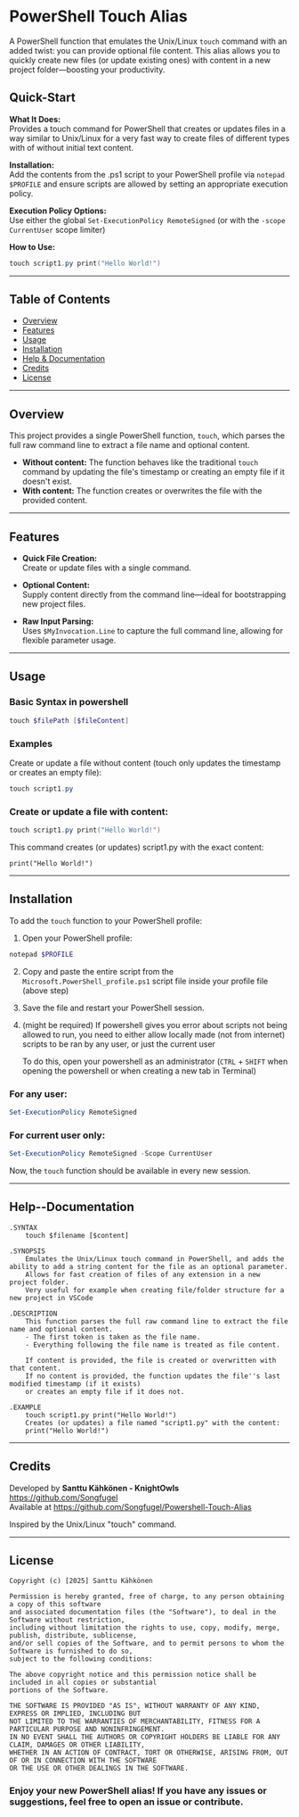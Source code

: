 # PowerShell Touch Alias

A PowerShell function that emulates the Unix/Linux `touch` command with an added twist: you can provide optional file content. This alias allows you to quickly create new files (or update existing ones) with content in a new project folder—boosting your productivity.

## Quick-Start

**What It Does:** </br>
Provides a touch command for PowerShell that creates or updates files in a way similar to Unix/Linux for a very fast way to create files of different types with of without initial text content.

**Installation:** </br>
Add the contents from the .ps1 script to your PowerShell profile via `notepad $PROFILE` and ensure scripts are allowed by setting an appropriate execution policy.

**Execution Policy Options:** </br>
Use either the global `Set-ExecutionPolicy RemoteSigned` (or with the `-scope CurrentUser` scope limiter)

**How to Use:**
```powershell
touch script1.py print("Hello World!")
```

---

## Table of Contents

- [Overview](#Overview)
- [Features](#Features)
- [Usage](#Usage)
- [Installation](#Installation)
- [Help & Documentation](#Help--Documentation)
- [Credits](#Credits)
- [License](#License)

---

## Overview

This project provides a single PowerShell function, `touch`, which parses the full raw command line to extract a file name and optional content.  
- **Without content:** The function behaves like the traditional `touch` command by updating the file's timestamp or creating an empty file if it doesn't exist.
- **With content:** The function creates or overwrites the file with the provided content.

---

## Features

- **Quick File Creation:** </br>
  Create or update files with a single command.
  
- **Optional Content:**  </br>
  Supply content directly from the command line—ideal for bootstrapping new project files.

- **Raw Input Parsing:**  </br>
  Uses `$MyInvocation.Line` to capture the full command line, allowing for flexible parameter usage.

---

## Usage

### Basic Syntax in powershell
```powershell
touch $filePath [$fileContent]
```

### Examples
Create or update a file without content (touch only updates the timestamp or creates an empty file):
```powershell
touch script1.py
```

### Create or update a file with content:
```powershell
touch script1.py print("Hello World!")
```

This command creates (or updates) script1.py with the exact content:
```
print("Hello World!")
```
---

## Installation
To add the `touch` function to your PowerShell profile:

1. Open your PowerShell profile:
```powershell
notepad $PROFILE
```

2. Copy and paste the entire script from the `Microsoft.PowerShell_profile.ps1` script file inside your profile file (above step)

3. Save the file and restart your PowerShell session.

4. (might be required) If powershell gives you error about scripts not being allowed to run, you need to either allow locally made (not from internet) scripts to be ran by any user, or just the current user

    To do this, open your powershell as an administrator (`CTRL` + `SHIFT` when opening the powershell or when creating a new tab in Terminal)

### **For any user:**
```powershell
Set-ExecutionPolicy RemoteSigned
```
### **For current user only:**
```powershell
Set-ExecutionPolicy RemoteSigned -Scope CurrentUser
```
Now, the `touch` function should be available in every new session.

---

## Help--Documentation

```
.SYNTAX
    touch $filename [$content]

.SYNOPSIS
    Emulates the Unix/Linux touch command in PowerShell, and adds the ability to add a string content for the file as an optional parameter.
    Allows for fast creation of files of any extension in a new project folder.
    Very useful for example when creating file/folder structure for a new project in VSCode

.DESCRIPTION
    This function parses the full raw command line to extract the file name and optional content.
    - The first token is taken as the file name.
    - Everything following the file name is treated as file content.
    
    If content is provided, the file is created or overwritten with that content.
    If no content is provided, the function updates the file''s last modified timestamp (if it exists)
    or creates an empty file if it does not.

.EXAMPLE
    touch script1.py print("Hello World!")
    Creates (or updates) a file named "script1.py" with the content:
    print("Hello World!")
```

---

## Credits

Developed by **Santtu Kähkönen - KnightOwls** </br>
https://github.com/Songfugel</br>
Available at https://github.com/Songfugel/Powershell-Touch-Alias

Inspired by the Unix/Linux "touch" command.

---

## License

```
Copyright (c) [2025] Santtu Kähkönen

Permission is hereby granted, free of charge, to any person obtaining a copy of this software 
and associated documentation files (the "Software"), to deal in the Software without restriction, 
including without limitation the rights to use, copy, modify, merge, publish, distribute, sublicense, 
and/or sell copies of the Software, and to permit persons to whom the Software is furnished to do so, 
subject to the following conditions:

The above copyright notice and this permission notice shall be included in all copies or substantial 
portions of the Software.

THE SOFTWARE IS PROVIDED "AS IS", WITHOUT WARRANTY OF ANY KIND, EXPRESS OR IMPLIED, INCLUDING BUT 
NOT LIMITED TO THE WARRANTIES OF MERCHANTABILITY, FITNESS FOR A PARTICULAR PURPOSE AND NONINFRINGEMENT. 
IN NO EVENT SHALL THE AUTHORS OR COPYRIGHT HOLDERS BE LIABLE FOR ANY CLAIM, DAMAGES OR OTHER LIABILITY, 
WHETHER IN AN ACTION OF CONTRACT, TORT OR OTHERWISE, ARISING FROM, OUT OF OR IN CONNECTION WITH THE SOFTWARE 
OR THE USE OR OTHER DEALINGS IN THE SOFTWARE.
```

### Enjoy your new PowerShell alias! If you have any issues or suggestions, feel free to open an issue or contribute.


